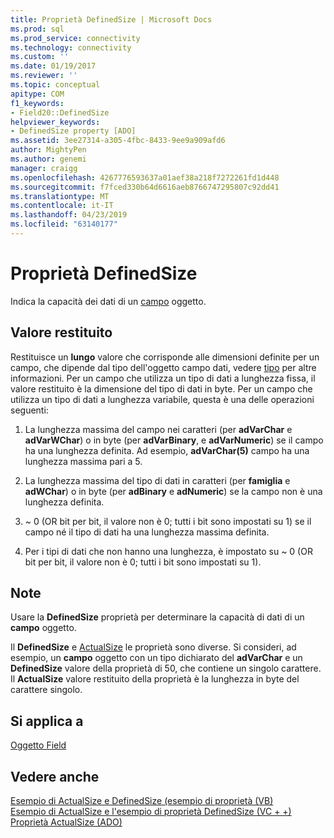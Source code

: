 ```yaml
---
title: Proprietà DefinedSize | Microsoft Docs
ms.prod: sql
ms.prod_service: connectivity
ms.technology: connectivity
ms.custom: ''
ms.date: 01/19/2017
ms.reviewer: ''
ms.topic: conceptual
apitype: COM
f1_keywords:
- Field20::DefinedSize
helpviewer_keywords:
- DefinedSize property [ADO]
ms.assetid: 3ee27314-a305-4fbc-8433-9ee9a909afd6
author: MightyPen
ms.author: genemi
manager: craigg
ms.openlocfilehash: 4267776593637a01aef38a218f7272261fd1d448
ms.sourcegitcommit: f7fced330b64d6616aeb8766747295807c92dd41
ms.translationtype: MT
ms.contentlocale: it-IT
ms.lasthandoff: 04/23/2019
ms.locfileid: "63140177"
---
```

# <a name="definedsize-property"></a>Proprietà DefinedSize
Indica la capacità dei dati di un [campo](../../../ado/reference/ado-api/field-object.md) oggetto.  
  
## <a name="return-value"></a>Valore restituito  
 Restituisce un **lungo** valore che corrisponde alle dimensioni definite per un campo, che dipende dal tipo dell'oggetto campo dati, vedere [tipo](../../../ado/reference/ado-api/type-property-ado.md) per altre informazioni. Per un campo che utilizza un tipo di dati a lunghezza fissa, il valore restituito è la dimensione del tipo di dati in byte. Per un campo che utilizza un tipo di dati a lunghezza variabile, questa è una delle operazioni seguenti:  
  
1.  La lunghezza massima del campo nei caratteri (per **adVarChar** e **adVarWChar**) o in byte (per **adVarBinary**, e **adVarNumeric**) se il campo ha una lunghezza definita. Ad esempio, **adVarChar(5)** campo ha una lunghezza massima pari a 5.  
  
2.  La lunghezza massima del tipo di dati in caratteri (per **famiglia** e **adWChar**) o in byte (per **adBinary** e **adNumeric**) se la campo non è una lunghezza definita.  
  
3.  ~ 0 (OR bit per bit, il valore non è 0; tutti i bit sono impostati su 1) se il campo né il tipo di dati ha una lunghezza massima definita.  
  
4.  Per i tipi di dati che non hanno una lunghezza, è impostato su ~ 0 (OR bit per bit, il valore non è 0; tutti i bit sono impostati su 1).  
  
## <a name="remarks"></a>Note  
 Usare la **DefinedSize** proprietà per determinare la capacità di dati di un **campo** oggetto.  
  
 Il **DefinedSize** e [ActualSize](../../../ado/reference/ado-api/actualsize-property-ado.md) le proprietà sono diverse. Si consideri, ad esempio, un **campo** oggetto con un tipo dichiarato del **adVarChar** e un **DefinedSize** valore della proprietà di 50, che contiene un singolo carattere. Il **ActualSize** valore restituito della proprietà è la lunghezza in byte del carattere singolo.  
  
## <a name="applies-to"></a>Si applica a  
 [Oggetto Field](../../../ado/reference/ado-api/field-object.md)  
  
## <a name="see-also"></a>Vedere anche  
 [Esempio di ActualSize e DefinedSize (esempio di proprietà (VB)](../../../ado/reference/ado-api/actualsize-and-definedsize-properties-example-vb.md)   
 [Esempio di ActualSize e l'esempio di proprietà DefinedSize (VC + +)](../../../ado/reference/ado-api/actualsize-and-definedsize-properties-example-vc.md)   
 [Proprietà ActualSize (ADO)](../../../ado/reference/ado-api/actualsize-property-ado.md)
